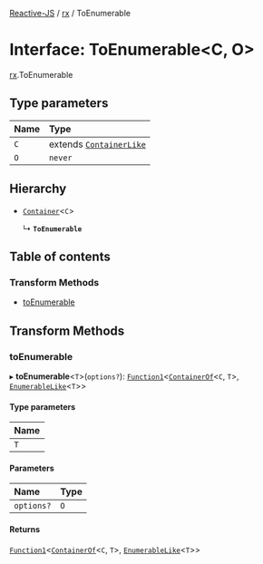 [Reactive-JS](../README.md) / [rx](../modules/rx.md) / ToEnumerable

# Interface: ToEnumerable<C, O\>

[rx](../modules/rx.md).ToEnumerable

## Type parameters

| Name | Type |
| :------ | :------ |
| `C` | extends [`ContainerLike`](containers.ContainerLike.md) |
| `O` | `never` |

## Hierarchy

- [`Container`](containers.Container.md)<`C`\>

  ↳ **`ToEnumerable`**

## Table of contents

### Transform Methods

- [toEnumerable](rx.ToEnumerable.md#toenumerable)

## Transform Methods

### toEnumerable

▸ **toEnumerable**<`T`\>(`options?`): [`Function1`](../modules/functions.md#function1)<[`ContainerOf`](../modules/containers.md#containerof)<`C`, `T`\>, [`EnumerableLike`](rx.EnumerableLike.md)<`T`\>\>

#### Type parameters

| Name |
| :------ |
| `T` |

#### Parameters

| Name | Type |
| :------ | :------ |
| `options?` | `O` |

#### Returns

[`Function1`](../modules/functions.md#function1)<[`ContainerOf`](../modules/containers.md#containerof)<`C`, `T`\>, [`EnumerableLike`](rx.EnumerableLike.md)<`T`\>\>
